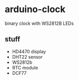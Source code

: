 # arduino-clock

binary clock with WS2812B LEDs

## stuff

 * HD4470 display
 * DHT22 sensor
 * WS2812b
 * RTC module
 * DCF77

